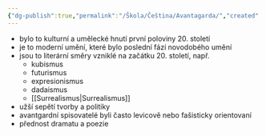 ```yaml
---
{"dg-publish":true,"permalink":"/Škola/Čeština/Avantagarda/","created":"2024-05-21T19:47:29.968+02:00","updated":"2024-05-21T19:54:43.777+02:00"}
---
```


- bylo to kulturní a umělecké hnutí první poloviny 20. století
- je to moderní umění, které bylo poslední fází novodobého umění
- jsou to literární směry vzniklé na začátku 20. století, např.
	- kubismus
	- futurismus
	- expresionismus
	- dadaismus
	- [[Surrealismus\|Surrealismus]]
- užší sepětí tvorby a politiky
- avantgardní spisovatelé byli často levicově nebo fašisticky orientovaní
- přednost dramatu a poezie